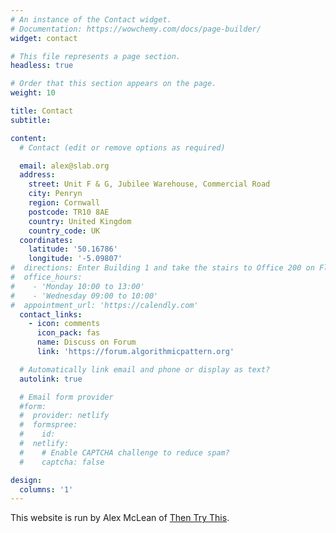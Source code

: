 ```yaml
---
# An instance of the Contact widget.
# Documentation: https://wowchemy.com/docs/page-builder/
widget: contact

# This file represents a page section.
headless: true

# Order that this section appears on the page.
weight: 10

title: Contact
subtitle:

content:
  # Contact (edit or remove options as required)

  email: alex@slab.org
  address:
    street: Unit F & G, Jubilee Warehouse, Commercial Road
    city: Penryn
    region: Cornwall
    postcode: TR10 8AE
    country: United Kingdom
    country_code: UK
  coordinates:
    latitude: '50.16786'
    longitude: '-5.09807'
#  directions: Enter Building 1 and take the stairs to Office 200 on Floor 2
#  office_hours:
#    - 'Monday 10:00 to 13:00'
#    - 'Wednesday 09:00 to 10:00'
#  appointment_url: 'https://calendly.com'
  contact_links:
    - icon: comments
      icon_pack: fas
      name: Discuss on Forum
      link: 'https://forum.algorithmicpattern.org'

  # Automatically link email and phone or display as text?
  autolink: true

  # Email form provider
  #form:
  #  provider: netlify
  #  formspree:
  #    id:
  #  netlify:
  #    # Enable CAPTCHA challenge to reduce spam?
  #    captcha: false

design:
  columns: '1'
---
```


This website is run by Alex McLean of [Then Try This](https://thentrythis.org).